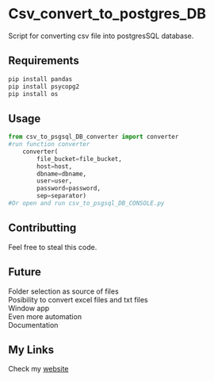 # Csv_convert_to_postgres_DB

Script for converting csv file into postgresSQL database.

## Requirements

```bash
pip install pandas
pip install psycopg2
pip install os
```

## Usage

```python
from csv_to_psgsql_DB_converter import converter
#run function converter
    converter(
        file_bucket=file_bucket, 
        host=host, 
        dbname=dbname,
        user=user, 
        password=password, 
        sep=separator)
#Or open and run csv_to_psgsql_DB_CONSOLE.py
```

## Contributting
Feel free to steal this code.

## Future
Folder selection as source of files  
Posibility to convert excel files and txt files  
Window app  
Even more automation  
Documentation  

## My Links
Check my [website](https://aleksanderdmowski.com/)
